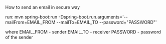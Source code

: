 How to send an email in secure way

run:
mvn spring-boot:run -Dspring-boot.run.arguments='--mailFrom=EMAIL_FROM --mailTo=EMAIL_TO --password="PASSWORD"'

where
EMAIL_FROM - sender
EMAIL_TO - receiver
PASSWORD - password of the sender
